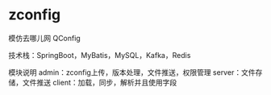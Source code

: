 # zconfig

模仿去哪儿网 QConfig

技术栈：SpringBoot，MyBatis，MySQL，Kafka，Redis

模块说明
  admin：zconfig上传，版本处理，文件推送，权限管理
  server：文件存储，文件推送
  client：加载，同步，解析并且使用字段
  
